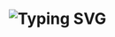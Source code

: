 <h1 align="center">
   <img src="https://readme-typing-svg.herokuapp.com?font=Righteous&size=27&duration=3000&pause=500&color=6495ED&center=true&random=false&width=435&lines=Van+Huu+Toan;Zotaeus;Software+Engineer" alt="Typing SVG" />
</h1>
